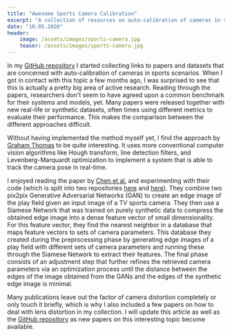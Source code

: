```yaml
---
title: "Awesome Sports Camera Calibration"
excerpt: "A collection of resources on auto-calibration of cameras in sports applications."
date: "10.05.2020"
header:
    image: /assets/images/sports-camera.jpg
    teaser: /assets/images/sports-camera.jpg
---
```

In my [GitHub repository](https://github.com/cemunds/awesome-sports-camera-calibration) I started collecting links to papers and datasets that are concerned with auto-calibration of cameras in sports scenarios. When I got in contact with this topic a few months ago, I was surprised to see that this is actually a pretty big area of active research. Reading through the papers, researchers don't seem to have agreed upon a common benchmark for their systems and models, yet. Many papers were released together with new real-life or synthetic datasets, often times using different metrics to evaluate their performance. This makes the comparison between the different approaches difficult.

Without having implemented the method myself yet, I find the approach by [Graham Thomas](https://www.researchgate.net/publication/220243595_Real-time_camera_tracking_using_sports_pitch_markings) to be quite interesting. It uses more conventional computer vision algorithms like Hough transform, line detection filters, and Levenberg-Marquardt optimization to implement a system that is able to track the camera pose in real-time.

I enjoyed reading the paper by [Chen et al.](http://openaccess.thecvf.com/content_CVPRW_2019/papers/CVSports/Chen_Sports_Camera_Calibration_via_Synthetic_Data_CVPRW_2019_paper.pdf) and experimenting with their code (which is split into two repositories [here](https://github.com/lood339/SCCvSD) and [here](https://github.com/lood339/pytorch-two-GAN)). They combine two pix2pix Generative Adversarial Networks (GAN) to create an edge image of the play field given an input image of a TV sports camera. They then use a Siamese Network that was trained on purely synthetic data to compress the obtained edge image into a dense feature vector of small dimensionality. For this feature vector, they find the nearest neighbor in a database that maps feature vectors to sets of camera parameters. This database they created during the preprocessing phase by generating edge images of a play field with different sets of camera parameters and running these through the Siamese Network to extract their features. The final phase consists of an adjustment step that further refines the retrieved camera parameters via an optimization process until the distance between the edges of the image obtained from the GANs and the edges of the synthetic edge image is minimal.

Many publications leave out the factor of camera distortion completely or only touch it briefly, which is why I also included a few papers on how to deal with lens distortion in my collection. I will update this article as well as the [GitHub repository](https://github.com/cemunds/awesome-sports-camera-calibration) as new papers on this interesting topic become available.